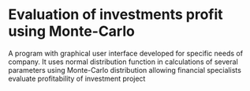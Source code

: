 # Evaluation of investments profit using Monte-Carlo
A program with graphical user interface developed for specific needs of company. It uses normal distribution function in calculations of several parameters using
Monte-Carlo distribution allowing financial specialists evaluate profitability of investment project
